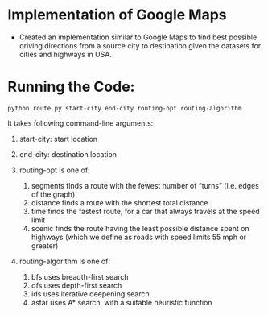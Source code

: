 # Implementation of Google Maps

- Created an implementation similar to Google Maps to find best possible driving directions from a source city to destination given the datasets for cities and highways in USA.

# Running the Code:
  `python route.py start-city end-city routing-opt routing-algorithm`
  
It takes following command-line arguments:
  1. start-city: start location
  2. end-city: destination location
  3. routing-opt is one of:
      1. segments finds a route with the fewest number of “turns” (i.e. edges of the graph)
      2. distance finds a route with the shortest total distance
      3. time finds the fastest route, for a car that always travels at the speed limit
      4. scenic finds the route having the least possible distance spent on highways (which we define as roads with speed limits 55 mph or greater)

  4. routing-algorithm is one of:
      1. bfs uses breadth-first search
      2. dfs uses depth-first search
      3. ids uses iterative deepening search
      4. astar uses A* search, with a suitable heuristic function
